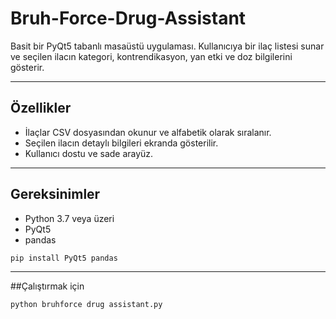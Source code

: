 # Bruh-Force-Drug-Assistant

Basit bir PyQt5 tabanlı masaüstü uygulaması. Kullanıcıya bir ilaç listesi sunar ve seçilen ilacın kategori, kontrendikasyon, yan etki ve doz bilgilerini gösterir.

---

## Özellikler
- İlaçlar CSV dosyasından okunur ve alfabetik olarak sıralanır.
- Seçilen ilacın detaylı bilgileri ekranda gösterilir.
- Kullanıcı dostu ve sade arayüz.

---

## Gereksinimler

- Python 3.7 veya üzeri
- PyQt5
- pandas

```bash
pip install PyQt5 pandas
```

---
##Çalıştırmak için
```bash
python bruhforce drug assistant.py
```
